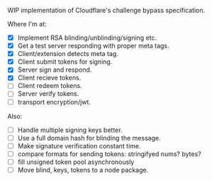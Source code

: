 WIP implementation of Cloudflare's challenge bypass specification.

Where I'm at:
- [x] Implement RSA blinding/unblinding/signing etc.
- [x] Get a test server responding with proper meta tags.
- [x] Client/extension detects meta tag.
- [x] Client submit tokens for signing.
- [x] Server sign and respond.
- [x] Client recieve tokens.
- [ ] Client redeem tokens.
- [ ] Server verify tokens.
- [ ] transport encryption/jwt.
 
Also:
- [ ] Handle multiple signing keys better.
- [ ] Use a full domain hash for blinding the message.
- [ ] Make signature verification constant time.
- [ ] compare formats for sending tokens: stringifyed nums? bytes?
- [ ] fill unsigned token pool asynchronously
- [ ] Move blind, keys, tokens to a node package.
